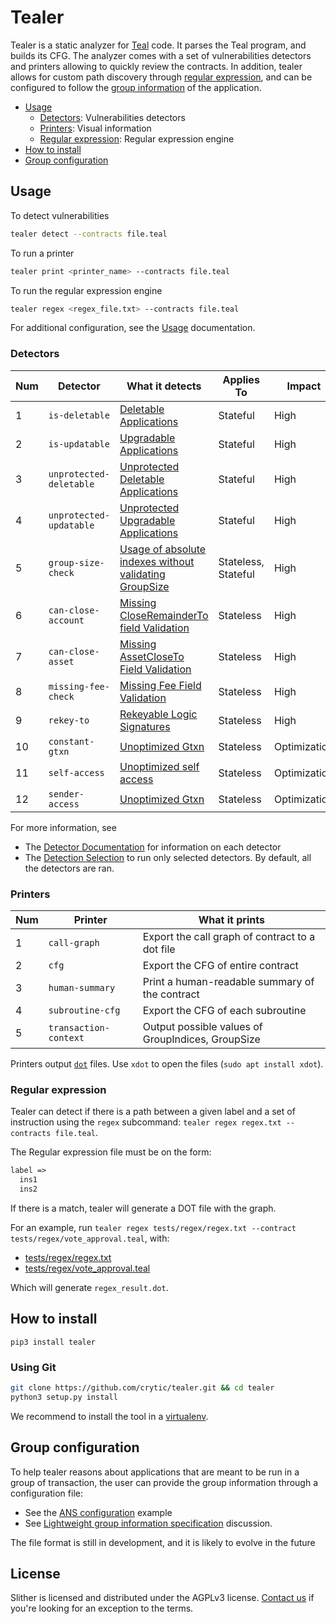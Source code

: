 # Tealer

Tealer is a static analyzer for [Teal](https://developer.algorand.org/docs/features/asc1/) code.
It parses the Teal program, and builds its CFG. The analyzer comes with a set of vulnerabilities detectors and printers allowing to quickly review the contracts.
In addition, tealer allows for custom path discovery through [regular expression](#regular-expressio), and can be configured to follow the [group information](#group-configuration) of the application.

- [Usage](#Usage)
  - [Detectors](#detectors): Vulnerabilities detectors
  - [Printers](#printers): Visual information
  - [Regular expression](#regular-expressio): Regular expression engine
- [How to install](#how-to-install)
- [Group configuration](#group-configuration)

## Usage

To detect vulnerabilities

```bash
tealer detect --contracts file.teal
```

To run a printer

```bash
tealer print <printer_name> --contracts file.teal
```

To run the regular expression engine

```bash
tealer regex <regex_file.txt> --contracts file.teal
```


For additional configuration, see the [Usage](https://github.com/crytic/tealer/wiki/Usage) documentation.

### Detectors

| Num | Detector                | What it detects                                                                                                                                     | Applies To          | Impact       | Confidence |
|-----|-------------------------|-----------------------------------------------------------------------------------------------------------------------------------------------------|---------------------|--------------|------------|
| 1   | `is-deletable`          | [Deletable Applications](https://github.com/crytic/tealer/wiki/Detector-Documentation#deletable-application)                                        | Stateful            | High         | High       |
| 2   | `is-updatable`          | [Upgradable Applications](https://github.com/crytic/tealer/wiki/Detector-Documentation#upgradable-application)                                      | Stateful            | High         | High       |
| 3   | `unprotected-deletable` | [Unprotected Deletable Applications](https://github.com/crytic/tealer/wiki/Detector-Documentation#unprotected-deletable-application)                | Stateful            | High         | High       |
| 4   | `unprotected-updatable` | [Unprotected Upgradable Applications](https://github.com/crytic/tealer/wiki/Detector-Documentation#unprotected-updatable-application)               | Stateful            | High         | High       |
| 5   | `group-size-check`      | [Usage of absolute indexes without validating GroupSize](https://github.com/crytic/tealer/wiki/Detector-Documentation#missing-groupsize-validation) | Stateless, Stateful | High         | High       |
| 6   | `can-close-account`     | [Missing CloseRemainderTo field Validation](https://github.com/crytic/tealer/wiki/Detector-Documentation#missing-closeremainderto-field-validation) | Stateless           | High         | High       |
| 7   | `can-close-asset`       | [Missing AssetCloseTo Field Validation](https://github.com/crytic/tealer/wiki/Detector-Documentation#missing-assetcloseto-field-validation)         | Stateless           | High         | High       |
| 8   | `missing-fee-check`     | [Missing Fee Field Validation](https://github.com/crytic/tealer/wiki/Detector-Documentation#missing-fee-field-validation)                           | Stateless           | High         | High       |
| 9   | `rekey-to`              | [Rekeyable Logic Signatures](https://github.com/crytic/tealer/wiki/Detector-Documentation#rekeyable-logicsig)                                       | Stateless           | High         | High       |
| 10  | `constant-gtxn`         | [Unoptimized Gtxn](https://github.com/crytic/tealer/wiki/Detector-Documentation#Unoptimized-Gtxn)                                                   | Stateless           | Optimization | High       |
| 11  | `self-access`           | [Unoptimized self access](https://github.com/crytic/tealer/wiki/Detector-Documentation#Unoptimized-self-access)                                     | Stateless           | Optimization | High       |
| 12  | `sender-access`         | [Unoptimized Gtxn](https://github.com/crytic/tealer/wiki/Detector-Documentation#Unoptimized-sender-access)                                          | Stateless           | Optimization | High       |


For more information, see

- The [Detector Documentation](https://github.com/crytic/tealer/wiki/Detector-Documentation) for information on each detector
- The [Detection Selection](https://github.com/crytic/tealer/wiki/Usage#detector-selection) to run only selected detectors. By default, all the detectors are ran.

### Printers

| Num | Printer               | What it prints                                    |
|-----|-----------------------|---------------------------------------------------|
| 1   | `call-graph`          | Export the call graph of contract to a dot file   |
| 2   | `cfg`                 | Export the CFG of entire contract                 |
| 3   | `human-summary`       | Print a human-readable summary of the contract    |
| 4   | `subroutine-cfg`      | Export the CFG of each subroutine                 |
| 5   | `transaction-context` | Output possible values of GroupIndices, GroupSize |


Printers output [`dot`](https://graphviz.org/) files.
Use `xdot` to open the files  (`sudo apt install xdot`).

### Regular expression

Tealer can detect if there is a path between a given label and a set of instruction using the `regex` subcommand: `tealer regex regex.txt --contracts file.teal`.

The Regular expression file must be on the form:
```txt
label =>
  ins1
  ins2
```

If there is a match, tealer will generate a DOT file with the graph.

For an example, run `tealer regex tests/regex/regex.txt --contract tests/regex/vote_approval.teal`, with:
- [tests/regex/regex.txt](./tests/regex/regex.txt)
- [tests/regex/vote_approval.teal](./tests/regex/vote_approval.teal)

Which will generate `regex_result.dot`.

## How to install

`pip3 install tealer`

### Using Git

```bash
git clone https://github.com/crytic/tealer.git && cd tealer
python3 setup.py install
```

We recommend to install the tool in a [virtualenv](https://virtualenvwrapper.readthedocs.io/en/latest/).


## Group configuration

To help tealer reasons about applications that are meant to be run in a group of transaction, the user can provide the group information through a configuration file:
- See the [ANS configuration](tests/group_transactions/ans/ans_config.yaml) example
- See [Lightweight group information specification](https://forum.algorand.org/t/lightweight-group-information-specification/9735) discussion.

The file format is still in development, and it is likely to evolve in the future

## License

Slither is licensed and distributed under the AGPLv3 license. [Contact us](opensource@trailofbits.com) if you're looking for an exception to the terms.
